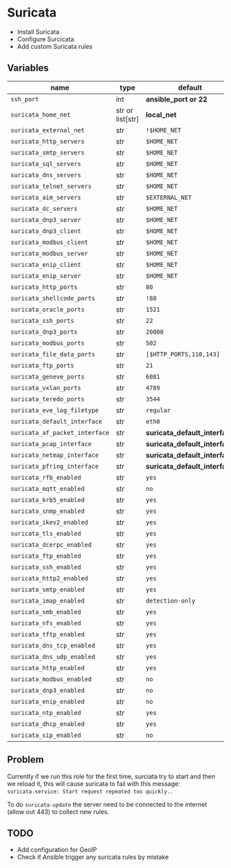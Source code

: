 # Suricata

- Install Suricata
- Configure Surcicata
- Add custom Suricata rules

## Variables

| name                           | type             | default                        | description |
| ---                            | ---              | ---                            | ---         |
| `ssh_port`                     | int              | **ansible_port or 22**         |             |
| `suricata_home_net`            | str or list[str] | **local_net**                  |             |
| `suricata_external_net`        | str              | `!$HOME_NET`                   |             |
| `suricata_http_servers`        | str              | `$HOME_NET`                    |             |
| `suricata_smtp_servers`        | str              | `$HOME_NET`                    |             |
| `suricata_sql_servers`         | str              | `$HOME_NET`                    |             |
| `suricata_dns_servers`         | str              | `$HOME_NET`                    |             |
| `suricata_telnet_servers`      | str              | `$HOME_NET`                    |             |
| `suricata_aim_servers`         | str              | `$EXTERNAL_NET`                |             |
| `suricata_dc_servers`          | str              | `$HOME_NET`                    |             |
| `suricata_dnp3_server`         | str              | `$HOME_NET`                    |             |
| `suricata_dnp3_client`         | str              | `$HOME_NET`                    |             |
| `suricata_modbus_client`       | str              | `$HOME_NET`                    |             |
| `suricata_modbus_server`       | str              | `$HOME_NET`                    |             |
| `suricata_enip_client`         | str              | `$HOME_NET`                    |             |
| `suricata_enip_server`         | str              | `$HOME_NET`                    |             |
| `suricata_http_ports`          | str              | `80`                           |             |
| `suricata_shellcode_ports`     | str              | `!80`                          |             |
| `suricata_oracle_ports`        | str              | `1521`                         |             |
| `suricata_ssh_ports`           | str              | `22`                           |             |
| `suricata_dnp3_ports`          | str              | `20000`                        |             |
| `suricata_modbus_ports`        | str              | `502`                          |             |
| `suricata_file_data_ports`     | str              | `[$HTTP_PORTS,110,143]`        |             |
| `suricata_ftp_ports`           | str              | `21`                           |             |
| `suricata_geneve_ports`        | str              | `6081`                         |             |
| `suricata_vxlan_ports`         | str              | `4789`                         |             |
| `suricata_teredo_ports`        | str              | `3544`                         |             |
| `suricata_eve_log_filetype`    | str              | `regular`                      |             |
| `suricata_default_interface`   | str              | `eth0`                         |             |
| `suricata_af_packet_interface` | str              | **suricata_default_interface** |             |
| `suricata_pcap_interface`      | str              | **suricata_default_interface** |             |
| `suricata_netmap_interface`    | str              | **suricata_default_interface** |             |
| `suricata_pfring_interface`    | str              | **suricata_default_interface** |             |
| `suricata_rfb_enabled`         | str              | `yes`                          |             |
| `suricata_mqtt_enabled`        | str              | `no`                           |             |
| `suricata_krb5_enabled`        | str              | `yes`                          |             |
| `suricata_snmp_enabled`        | str              | `yes`                          |             |
| `suricata_ikev2_enabled`       | str              | `yes`                          |             |
| `suricata_tls_enabled`         | str              | `yes`                          |             |
| `suricata_dcerpc_enabled`      | str              | `yes`                          |             |
| `suricata_ftp_enabled`         | str              | `yes`                          |             |
| `suricata_ssh_enabled`         | str              | `yes`                          |             |
| `suricata_http2_enabled`       | str              | `yes`                          |             |
| `suricata_smtp_enabled`        | str              | `yes`                          |             |
| `suricata_imap_enabled`        | str              | `detection-only`               |             |
| `suricata_smb_enabled`         | str              | `yes`                          |             |
| `suricata_nfs_enabled`         | str              | `yes`                          |             |
| `suricata_tftp_enabled`        | str              | `yes`                          |             |
| `suricata_dns_tcp_enabled`     | str              | `yes`                          |             |
| `suricata_dns_udp_enabled`     | str              | `yes`                          |             |
| `suricata_http_enabled`        | str              | `yes`                          |             |
| `suricata_modbus_enabled`      | str              | `no`                           |             |
| `suricata_dnp3_enabled`        | str              | `no`                           |             |
| `suricata_enip_enabled`        | str              | `no`                           |             |
| `suricata_ntp_enabled`         | str              | `yes`                          |             |
| `suricata_dhcp_enabled`        | str              | `yes`                          |             |
| `suricata_sip_enabled`         | str              | `no`                           |             |

## Problem

Currently if we run this role for the first time, surciata try to start and
then we reload it, this will cause suricata to fail with this message:
`suricata.service: Start request repeated too quickly.`.

To do `suricata-update` the server need to be connected to the internet (allow
out 443) to collect new rules.

## TODO

- Add configuration for GeoIP
- Check if Ansible trigger any suricata rules by mistake
